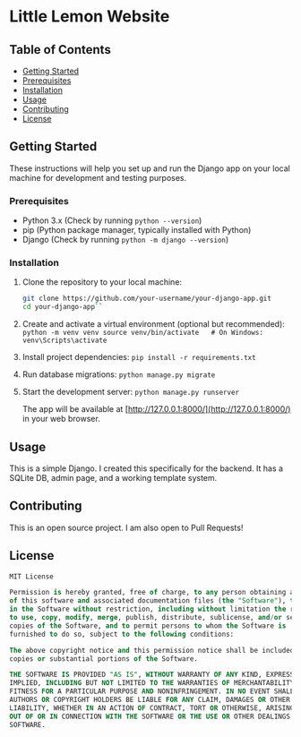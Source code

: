 
# Little Lemon Website

## Table of Contents

- [Getting Started](#getting-started)
 - [Prerequisites](#prerequisites)
 - [Installation](#installation)
- [Usage](#usage)
- [Contributing](#contributing)
- [License](#license)

## Getting Started

These instructions will help you set up and run the Django app on your local machine for development and testing purposes.

### Prerequisites

- Python 3.x (Check by running `python --version`)
- pip (Python package manager, typically installed with Python)
- Django (Check by running `python -m django --version`)

### Installation

1. Clone the repository to your local machine:

   ```bash
   git clone https://github.com/your-username/your-django-app.git
   cd your-django-app`` 

2.  Create and activate a virtual environment (optional but recommended):
 `python -m venv venv
    source venv/bin/activate   # On Windows: venv\Scripts\activate` 
    
3.  Install project dependencies:
 `pip install -r requirements.txt` 
    
4. Run database migrations:
 `python manage.py migrate` 
    
5.  Start the development server:
  `python manage.py runserver` 
    
    The app will be available at [http://127.0.0.1:8000/](http://127.0.0.1:8000/) in your web browser.
    

## Usage

This is a simple Django. I created this specifically for the backend. It has a SQLite DB, admin page, and a working template system.

## Contributing

This is an open source project. I am also open to Pull Requests!
## License

```sql
MIT License

Permission is hereby granted, free of charge, to any person obtaining a copy
of this software and associated documentation files (the "Software"), to deal
in the Software without restriction, including without limitation the rights
to use, copy, modify, merge, publish, distribute, sublicense, and/or sell
copies of the Software, and to permit persons to whom the Software is
furnished to do so, subject to the following conditions:

The above copyright notice and this permission notice shall be included in all
copies or substantial portions of the Software.

THE SOFTWARE IS PROVIDED "AS IS", WITHOUT WARRANTY OF ANY KIND, EXPRESS OR
IMPLIED, INCLUDING BUT NOT LIMITED TO THE WARRANTIES OF MERCHANTABILITY,
FITNESS FOR A PARTICULAR PURPOSE AND NONINFRINGEMENT. IN NO EVENT SHALL THE
AUTHORS OR COPYRIGHT HOLDERS BE LIABLE FOR ANY CLAIM, DAMAGES OR OTHER
LIABILITY, WHETHER IN AN ACTION OF CONTRACT, TORT OR OTHERWISE, ARISING FROM,
OUT OF OR IN CONNECTION WITH THE SOFTWARE OR THE USE OR OTHER DEALINGS IN THE
SOFTWARE.
```
